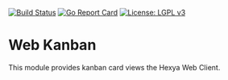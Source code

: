 [![Build Status](https://travis-ci.com/hexya-addons/webKanban.svg?branch=master)](https://travis-ci.com/hexya-addons/webKanban)
[![Go Report Card](https://goreportcard.com/badge/hexya-addons/webKanban)](https://goreportcard.com/report/hexya-addons/webKanban)
[![License: LGPL v3](https://img.shields.io/badge/License-LGPL%20v3-blue.svg)](https://www.gnu.org/licenses/lgpl-3.0)

# Web Kanban

This module provides kanban card views the Hexya Web Client.
